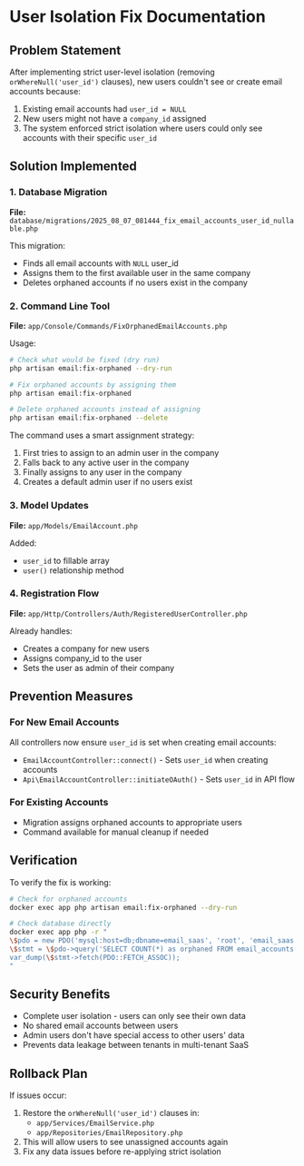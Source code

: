 # User Isolation Fix Documentation

## Problem Statement
After implementing strict user-level isolation (removing `orWhereNull('user_id')` clauses), new users couldn't see or create email accounts because:
1. Existing email accounts had `user_id = NULL`
2. New users might not have a `company_id` assigned
3. The system enforced strict isolation where users could only see accounts with their specific `user_id`

## Solution Implemented

### 1. Database Migration
**File:** `database/migrations/2025_08_07_081444_fix_email_accounts_user_id_nullable.php`

This migration:
- Finds all email accounts with `NULL` user_id
- Assigns them to the first available user in the same company
- Deletes orphaned accounts if no users exist in the company

### 2. Command Line Tool
**File:** `app/Console/Commands/FixOrphanedEmailAccounts.php`

Usage:
```bash
# Check what would be fixed (dry run)
php artisan email:fix-orphaned --dry-run

# Fix orphaned accounts by assigning them
php artisan email:fix-orphaned

# Delete orphaned accounts instead of assigning
php artisan email:fix-orphaned --delete
```

The command uses a smart assignment strategy:
1. First tries to assign to an admin user in the company
2. Falls back to any active user in the company
3. Finally assigns to any user in the company
4. Creates a default admin user if no users exist

### 3. Model Updates
**File:** `app/Models/EmailAccount.php`

Added:
- `user_id` to fillable array
- `user()` relationship method

### 4. Registration Flow
**File:** `app/Http/Controllers/Auth/RegisteredUserController.php`

Already handles:
- Creates a company for new users
- Assigns company_id to the user
- Sets the user as admin of their company

## Prevention Measures

### For New Email Accounts
All controllers now ensure `user_id` is set when creating email accounts:
- `EmailAccountController::connect()` - Sets `user_id` when creating accounts
- `Api\EmailAccountController::initiateOAuth()` - Sets `user_id` in API flow

### For Existing Accounts
- Migration assigns orphaned accounts to appropriate users
- Command available for manual cleanup if needed

## Verification

To verify the fix is working:
```bash
# Check for orphaned accounts
docker exec app php artisan email:fix-orphaned --dry-run

# Check database directly
docker exec app php -r "
\$pdo = new PDO('mysql:host=db;dbname=email_saas', 'root', 'email_saas');
\$stmt = \$pdo->query('SELECT COUNT(*) as orphaned FROM email_accounts WHERE user_id IS NULL');
var_dump(\$stmt->fetch(PDO::FETCH_ASSOC));
"
```

## Security Benefits
- Complete user isolation - users can only see their own data
- No shared email accounts between users
- Admin users don't have special access to other users' data
- Prevents data leakage between tenants in multi-tenant SaaS

## Rollback Plan
If issues occur:
1. Restore the `orWhereNull('user_id')` clauses in:
   - `app/Services/EmailService.php`
   - `app/Repositories/EmailRepository.php`
2. This will allow users to see unassigned accounts again
3. Fix any data issues before re-applying strict isolation